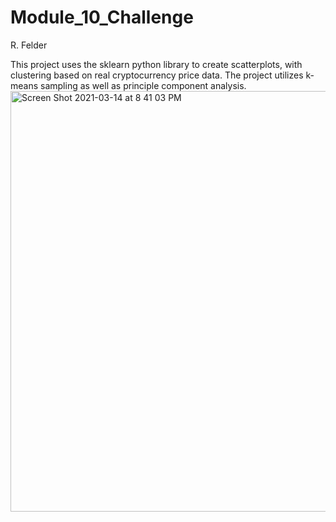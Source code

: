 # Module_10_Challenge
 R. Felder
 
This project uses the sklearn python library to create scatterplots, with clustering based on real cryptocurrency price data. The project utilizes k-means sampling as well as principle component analysis.
<img width="673" alt="Screen Shot 2021-03-14 at 8 41 03 PM" src="https://user-images.githubusercontent.com/75814260/111100796-c6b4cb00-8505-11eb-9b19-88f30a16e48b.png">
